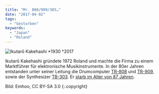 ```yaml
---
title: "Mr. 808/909/303…"
date: "2017-04-02"
tags:
  - "Gestorben"
keywords:
  - "Japan"
  - "Roland"
---
```


![Ikutarō Kakehashi *1930 †2017](/img/Roland_TR-909.jpg)

Ikutarō Kakehashi gründete 1972 Roland und machte die Firma zu einem Marktführer für elektronische Musikinstrumente. In der 80er Jahren entstanden unter seiner Leitung die Drumcomputer [TR-808](https://de.wikipedia.org/wiki/Roland_TR-808) und [TR-909](https://de.wikipedia.org/wiki/Roland_TR-909), sowie der Synthesizer [TB-303](https://de.wikipedia.org/wiki/Roland_TB-303). Er [starb im Alter von 87 Jahren](https://www.heise.de/newsticker/meldung/Erfinder-des-Drum-Computers-TR-909-Ikutaro-Kakehashi-gestorben-3673130.html).

Bild:  Emhoo, CC BY-SA 3.0 {:.copyright}
